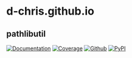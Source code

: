 # d-chris.github.io

## pathlibutil

[![Documentation](https://img.shields.io/website?url=https%3A%2F%2Fd-chris.github.io%2Fpathlibutil&logo=github&label=Documentation)](https://d-chris.github.io/pathlibutil)
[![Coverage](https://img.shields.io/website?url=https%3A%2F%2Fd-chris.github.io%2Fpathlibutil%2Fhtmlcov&up_message=available&down_message=missing&logo=codecov&label=coverage)](https://d-chris.github.io/pathlibutil/htmlcov)
[![Github](https://img.shields.io/github/v/tag/d-chris/pathlibutil?logo=github&label=github)](https://github.com/d-chris/pathlibutil)
[![PyPI](https://img.shields.io/pypi/v/pathlibutil?logo=pypi&logoColor=yellow)](https://pypi.org/project/pathlibutil/)

